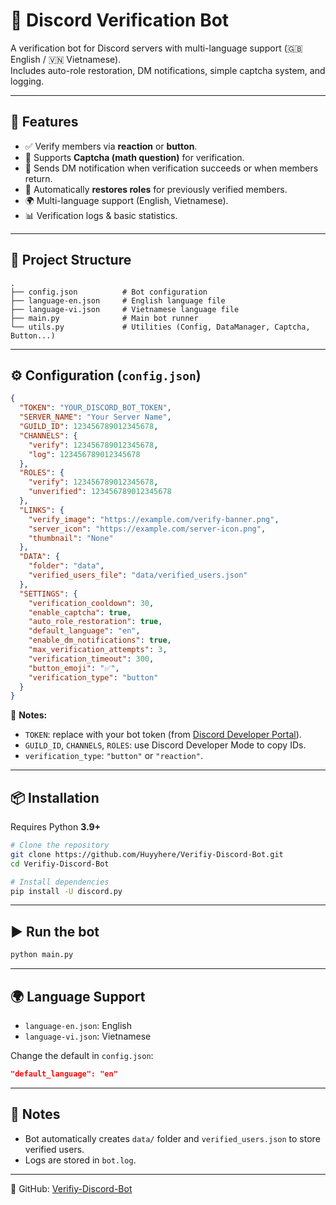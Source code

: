 # 🔐 Discord Verification Bot

A verification bot for Discord servers with multi-language support (🇬🇧 English / 🇻🇳 Vietnamese).  
Includes auto-role restoration, DM notifications, simple captcha system, and logging.

---

## 🚀 Features
- ✅ Verify members via **reaction** or **button**.  
- 🔢 Supports **Captcha (math question)** for verification.  
- 📩 Sends DM notification when verification succeeds or when members return.  
- 🔄 Automatically **restores roles** for previously verified members.  
- 🌍 Multi-language support (English, Vietnamese).  
- 📊 Verification logs & basic statistics.  

---

## 📂 Project Structure
```
.
├── config.json          # Bot configuration
├── language-en.json     # English language file
├── language-vi.json     # Vietnamese language file
├── main.py              # Main bot runner
└── utils.py             # Utilities (Config, DataManager, Captcha, Button...)
```

---

## ⚙️ Configuration (`config.json`)
```json
{
  "TOKEN": "YOUR_DISCORD_BOT_TOKEN",
  "SERVER_NAME": "Your Server Name",
  "GUILD_ID": 123456789012345678,
  "CHANNELS": {
    "verify": 123456789012345678,
    "log": 123456789012345678
  },
  "ROLES": {
    "verify": 123456789012345678,
    "unverified": 123456789012345678
  },
  "LINKS": {
    "verify_image": "https://example.com/verify-banner.png",
    "server_icon": "https://example.com/server-icon.png",
    "thumbnail": "None"
  },
  "DATA": {
    "folder": "data",
    "verified_users_file": "data/verified_users.json"
  },
  "SETTINGS": {
    "verification_cooldown": 30,
    "enable_captcha": true,
    "auto_role_restoration": true,
    "default_language": "en",
    "enable_dm_notifications": true,
    "max_verification_attempts": 3,
    "verification_timeout": 300,
    "button_emoji": "✅",
    "verification_type": "button"
  }
}
```

📌 **Notes:**  
- `TOKEN`: replace with your bot token (from [Discord Developer Portal](https://discord.com/developers/applications)).  
- `GUILD_ID`, `CHANNELS`, `ROLES`: use Discord Developer Mode to copy IDs.  
- `verification_type`: `"button"` or `"reaction"`.  

---

## 📦 Installation
Requires Python **3.9+**

```bash
# Clone the repository
git clone https://github.com/Huyyhere/Verifiy-Discord-Bot.git
cd Verifiy-Discord-Bot

# Install dependencies
pip install -U discord.py
```

---

## ▶️ Run the bot
```bash
python main.py
```

---

## 🌍 Language Support
- `language-en.json`: English  
- `language-vi.json`: Vietnamese  

Change the default in `config.json`:
```json
"default_language": "en"
```

---

## 📝 Notes
- Bot automatically creates `data/` folder and `verified_users.json` to store verified users.  
- Logs are stored in `bot.log`.  

---

🔗 GitHub: [Verifiy-Discord-Bot](https://github.com/Huyyhere/Verifiy-Discord-Bot)
